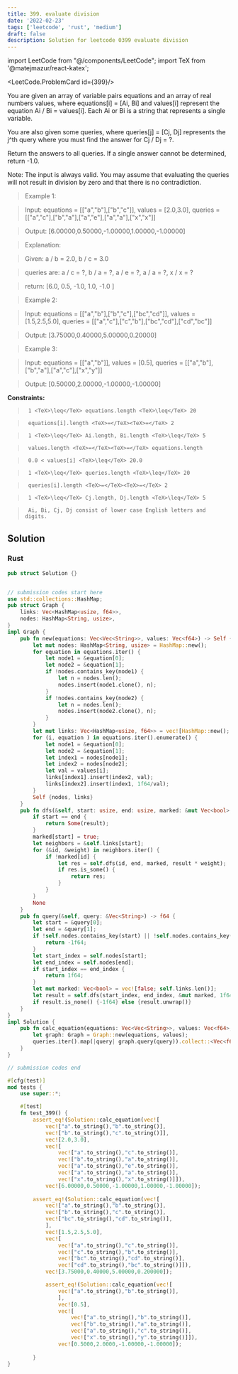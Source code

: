 ```yaml
---
title: 399. evaluate division
date: '2022-02-23'
tags: ['leetcode', 'rust', 'medium']
draft: false
description: Solution for leetcode 0399 evaluate division
---
```

import LeetCode from "@/components/LeetCode";
import TeX from '@matejmazur/react-katex';

<LeetCode.ProblemCard id={399}/>
 

  You are given an array of variable pairs equations and an array of real numbers values, where equations[i] <TeX>=</TeX> [Ai, Bi] and values[i] represent the equation Ai / Bi <TeX>=</TeX> values[i]. Each Ai or Bi is a string that represents a single variable.

  You are also given some queries, where queries[j] <TeX>=</TeX> [Cj, Dj] represents the j^th query where you must find the answer for Cj / Dj <TeX>=</TeX> ?.

  Return the answers to all queries. If a single answer cannot be determined, return -1.0.

  Note: The input is always valid. You may assume that evaluating the queries will not result in division by zero and that there is no contradiction.

   

 >   Example 1:

  

 >   Input: equations <TeX>=</TeX> [["a","b"],["b","c"]], values <TeX>=</TeX> [2.0,3.0], queries <TeX>=</TeX> [["a","c"],["b","a"],["a","e"],["a","a"],["x","x"]]

 >   Output: [6.00000,0.50000,-1.00000,1.00000,-1.00000]

 >   Explanation: 

 >   Given: a / b <TeX>=</TeX> 2.0, b / c <TeX>=</TeX> 3.0

 >   queries are: a / c <TeX>=</TeX> ?, b / a <TeX>=</TeX> ?, a / e <TeX>=</TeX> ?, a / a <TeX>=</TeX> ?, x / x <TeX>=</TeX> ?

 >   return: [6.0, 0.5, -1.0, 1.0, -1.0 ]

  

 >   Example 2:

  

 >   Input: equations <TeX>=</TeX> [["a","b"],["b","c"],["bc","cd"]], values <TeX>=</TeX> [1.5,2.5,5.0], queries <TeX>=</TeX> [["a","c"],["c","b"],["bc","cd"],["cd","bc"]]

 >   Output: [3.75000,0.40000,5.00000,0.20000]

  

 >   Example 3:

  

 >   Input: equations <TeX>=</TeX> [["a","b"]], values <TeX>=</TeX> [0.5], queries <TeX>=</TeX> [["a","b"],["b","a"],["a","c"],["x","y"]]

 >   Output: [0.50000,2.00000,-1.00000,-1.00000]

  

   

  **Constraints:**

  

 >   	1 <TeX>\leq</TeX> equations.length <TeX>\leq</TeX> 20

 >   	equations[i].length <TeX>=</TeX><TeX>=</TeX> 2

 >   	1 <TeX>\leq</TeX> Ai.length, Bi.length <TeX>\leq</TeX> 5

 >   	values.length <TeX>=</TeX><TeX>=</TeX> equations.length

 >   	0.0 < values[i] <TeX>\leq</TeX> 20.0

 >   	1 <TeX>\leq</TeX> queries.length <TeX>\leq</TeX> 20

 >   	queries[i].length <TeX>=</TeX><TeX>=</TeX> 2

 >   	1 <TeX>\leq</TeX> Cj.length, Dj.length <TeX>\leq</TeX> 5

 >   	Ai, Bi, Cj, Dj consist of lower case English letters and digits.


## Solution
### Rust
```rust
pub struct Solution {}


// submission codes start here
use std::collections::HashMap;
pub struct Graph {
    links: Vec<HashMap<usize, f64>>,
    nodes: HashMap<String, usize>,
}
impl Graph {
    pub fn new(equations: Vec<Vec<String>>, values: Vec<f64>) -> Self {
        let mut nodes: HashMap<String, usize> = HashMap::new();
        for equation in equations.iter() {
            let node1 = &equation[0];
            let node2 = &equation[1];
            if !nodes.contains_key(node1) {
                let n = nodes.len();
                nodes.insert(node1.clone(), n);
            }
            if !nodes.contains_key(node2) {
                let n = nodes.len();
                nodes.insert(node2.clone(), n);
            }
        }
        let mut links: Vec<HashMap<usize, f64>> = vec![HashMap::new(); nodes.len()];
        for (i, equation ) in equations.iter().enumerate() {
            let node1 = &equation[0];
            let node2 = &equation[1];
            let index1 = nodes[node1];
            let index2 = nodes[node2];
            let val = values[i];
            links[index1].insert(index2, val);
            links[index2].insert(index1, 1f64/val);
        }
        Self {nodes, links}
    }
    pub fn dfs(&self, start: usize, end: usize, marked: &mut Vec<bool>, result: f64) -> Option<f64> {
        if start == end {
            return Some(result);
        }
        marked[start] = true;
        let neighbors = &self.links[start];
        for (&id, &weight) in neighbors.iter() {
            if !marked[id] {
                let res = self.dfs(id, end, marked, result * weight);
                if res.is_some() {
                    return res;
                }
            }
        }
        None
    }
    pub fn query(&self, query: &Vec<String>) -> f64 {
        let start = &query[0];
        let end = &query[1];
        if !self.nodes.contains_key(start) || !self.nodes.contains_key(end) {
            return -1f64;
        }
        let start_index = self.nodes[start];
        let end_index = self.nodes[end];
        if start_index == end_index {
            return 1f64;
        }
        let mut marked: Vec<bool> = vec![false; self.links.len()];
        let result = self.dfs(start_index, end_index, &mut marked, 1f64);
        if result.is_none() {-1f64} else {result.unwrap()}
    }
}
impl Solution {
    pub fn calc_equation(equations: Vec<Vec<String>>, values: Vec<f64>, queries: Vec<Vec<String>>) -> Vec<f64> {
        let graph: Graph = Graph::new(equations, values);
        queries.iter().map(|query| graph.query(query)).collect::<Vec<f64>>()
    }
}

// submission codes end

#[cfg(test)]
mod tests {
    use super::*;

    #[test]
    fn test_399() {
        assert_eq!(Solution::calc_equation(vec![
            vec!["a".to_string(),"b".to_string()],
            vec!["b".to_string(),"c".to_string()]], 
            vec![2.0,3.0], 
            vec![
                vec!["a".to_string(),"c".to_string()],
                vec!["b".to_string(),"a".to_string()],
                vec!["a".to_string(),"e".to_string()],
                vec!["a".to_string(),"a".to_string()],
                vec!["x".to_string(),"x".to_string()]]), 
            vec![6.00000,0.50000,-1.00000,1.00000,-1.00000]);
        
        assert_eq!(Solution::calc_equation(vec![
            vec!["a".to_string(),"b".to_string()],
            vec!["b".to_string(),"c".to_string()],
            vec!["bc".to_string(),"cd".to_string()],
            ], 
            vec![1.5,2.5,5.0], 
            vec![
                vec!["a".to_string(),"c".to_string()],
                vec!["c".to_string(),"b".to_string()],
                vec!["bc".to_string(),"cd".to_string()],
                vec!["cd".to_string(),"bc".to_string()]]), 
            vec![3.75000,0.40000,5.00000,0.200000]);

            assert_eq!(Solution::calc_equation(vec![
                vec!["a".to_string(),"b".to_string()],
                ], 
                vec![0.5], 
                vec![
                    vec!["a".to_string(),"b".to_string()],
                    vec!["b".to_string(),"a".to_string()],
                    vec!["a".to_string(),"c".to_string()],
                    vec!["x".to_string(),"y".to_string()]]), 
                vec![0.5000,2.0000,-1.00000,-1.00000]);
    
        }
}

```
